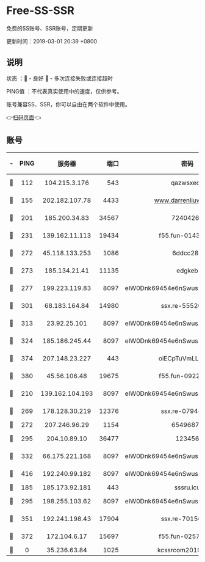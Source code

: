 # Free-SS-SSR

免费的SS账号、SSR账号，定期更新

更新时间：2019-03-01 20:39 +0800

## 说明

状态     ：🙂 - 良好 🙁 - 多次连接失败或连接超时

PING值   ：不代表真实使用中的速度，仅供参考。

账号兼容SS、SSR，你可以自由在两个软件中使用。

👉[扫码页面](https://liesauer.github.io/free-ss-ssr.github.io/)👈

## 账号

|-|PING|服务器|端口|密码|加密方式|区域|
|:----:|:----:|:-----:|-----:|:----:|:----:|:----:|
|🙂|112|104.215.3.176|543|qazwsxedc|aes-256-gcm|JP|
|🙂|155|202.182.107.78|4433|www.darrenliuwei.com|aes-256-cfb|JP|
|🙂|201|185.200.34.83|34567|72404265|aes-256-cfb|US|
|🙂|231|139.162.11.113|19434|f55.fun-01439275|aes-256-cfb|SG|
|🙂|272|45.118.133.253|1086|6ddcc286|aes-256-cfb|SG|
|🙂|273|185.134.21.41|11135|edgkeb|aes-256-cfb|GB|
|🙂|277|199.223.119.83|8097|eIW0Dnk69454e6nSwuspv9DmS201tQ0D|aes-256-cfb|US|
|🙂|301|68.183.164.84|14980|ssx.re-55520549|aes-256-cfb|US|
|🙂|313|23.92.25.101|8097|eIW0Dnk69454e6nSwuspv9DmS201tQ0D|aes-256-cfb|US|
|🙂|324|185.186.245.44|8097|eIW0Dnk69454e6nSwuspv9DmS201tQ0D|aes-256-cfb|NL|
|🙂|374|207.148.23.227|443|oiECpTuVmLLxk4Ts|aes-256-cfb|US|
|🙂|380|45.56.106.48|19675|f55.fun-09223819|aes-256-cfb|US|
|🙂|210|139.162.104.193|8097|eIW0Dnk69454e6nSwuspv9DmS201tQ0D|aes-256-cfb|JP|
|🙂|269|178.128.30.219|12376|ssx.re-07944813|aes-256-cfb|SG|
|🙂|272|207.246.96.29|1154|65496879|chacha20|US|
|🙂|295|204.10.89.10|36477|123456|aes-256-cfb|US|
|🙂|332|66.175.221.168|8097|eIW0Dnk69454e6nSwuspv9DmS201tQ0D|aes-256-cfb|US|
|🙂|416|192.240.99.182|8097|eIW0Dnk69454e6nSwuspv9DmS201tQ0D|aes-256-cfb|US|
|🙁|185|185.173.92.181|443|sssru.icu|rc4-md5|RU|
|🙁|295|198.255.103.62|8097|eIW0Dnk69454e6nSwuspv9DmS201tQ0D|aes-256-cfb|US|
|🙁|351|192.241.198.43|17904|ssx.re-70156249|aes-256-cfb|US|
|🙁|372|172.104.6.17|15697|f55.fun-02577821|aes-256-cfb|US|
|🙁|0|35.236.63.84|1025|kcssrcom20190301|rc4-md5|US|
